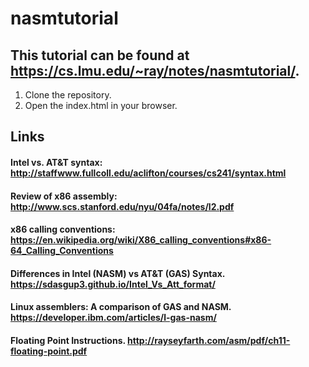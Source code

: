 # nasmtutorial
## This tutorial can be found at https://cs.lmu.edu/~ray/notes/nasmtutorial/.

1. Clone the repository.
2. Open the index.html in your browser.

## Links
#### Intel vs. AT&T syntax: http://staffwww.fullcoll.edu/aclifton/courses/cs241/syntax.html
#### Review of x86 assembly: http://www.scs.stanford.edu/nyu/04fa/notes/l2.pdf
#### x86 calling conventions: https://en.wikipedia.org/wiki/X86_calling_conventions#x86-64_Calling_Conventions
#### Differences in Intel (NASM) vs AT&T (GAS) Syntax. https://sdasgup3.github.io/Intel_Vs_Att_format/
#### Linux assemblers: A comparison of GAS and NASM. https://developer.ibm.com/articles/l-gas-nasm/
#### Floating Point Instructions. http://rayseyfarth.com/asm/pdf/ch11-floating-point.pdf
